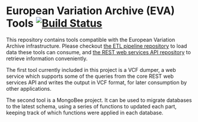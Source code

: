 # European Variation Archive (EVA) Tools [![Build Status](https://travis-ci.org/EBIvariation/eva-tools.svg)](https://travis-ci.org/EBIvariation/eva-tools)

This repository contains tools compatible with the European Variation Archive infrastructure. Please checkout
[the ETL pipeline repository](https://github.com/EBIvariation/eva-pipeline) to load data these tools can consume, and
[the REST web services API repository](https://github.com/EBIvariation/eva-ws) to retrieve information conveniently.

The first tool currently included in this project is a VCF dumper, a web service which supports some of the queries
from the core REST web services API and writes the output in VCF format, for later consumption by other applications.

The second tool is a MongoBee project. It can be used to migrate databases to the latest schema, using a series of functions
to updated each part, keeping track of which functions were applied in each database.
